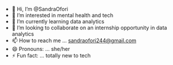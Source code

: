 - 👋 Hi, I’m @SandraOfori
- 👀 I’m interested in mental health and tech
- 🌱 I’m currently learning data analytics
- 💞️ I’m looking to collaborate on an internship opportunity in data analytics
- 📫 How to reach me ... sandraofori244@gmail.com
- 😄 Pronouns: ... she/her
- ⚡ Fun fact: ... totally new to tech

<!---
SandraOfori/SandraOfori is a ✨ special ✨ repository because its `README.md` (this file) appears on your GitHub profile.
You can click the Preview link to take a look at your changes.
--->
